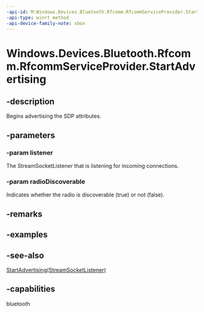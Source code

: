 ```yaml
---
-api-id: M:Windows.Devices.Bluetooth.Rfcomm.RfcommServiceProvider.StartAdvertising(Windows.Networking.Sockets.StreamSocketListener,System.Boolean)
-api-type: winrt method
-api-device-family-note: xbox
---
```


<!-- Method syntax
public void StartAdvertising(Windows.Networking.Sockets.StreamSocketListener listener, System.Boolean radioDiscoverable)
-->

# Windows.Devices.Bluetooth.Rfcomm.RfcommServiceProvider.StartAdvertising

## -description
Begins advertising the SDP attributes.

## -parameters
### -param listener
The StreamSocketListener that is listening for incoming connections.

### -param radioDiscoverable
Indicates whether the radio is discoverable (true) or not (false).

## -remarks

## -examples

## -see-also
[StartAdvertising(StreamSocketListener)](rfcommserviceprovider_startadvertising_1818586023.md)
## -capabilities
bluetooth
